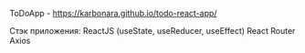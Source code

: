 ToDoApp - https://karbonara.github.io/todo-react-app/

Стэк приложения: 
ReactJS (useState, useReducer, useEffect)
React Router
Axios
